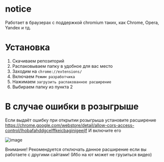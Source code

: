 # notice
Работает в браузерах с поддержкой chromium таких, как Chrome, Opera, Yandex и тд.<br>

# Установка
1. Скачиваем репозиторий
2. Распаковываем папку в удобное для вас место
3. Заходим на `chrome://extensions/`
4. Включаем `Режим разработчика`
5. Нажимаем `загрузить распакованное расширение`
6. Выбираем папку из пункта 2

# В случае ошибки в розыгрыше 
Если выдаёт ошибку при открытии розыгрыша установите расширение
https://chrome.google.com/webstore/detail/allow-cors-access-control/lhobafahddgcelffkeicbaginigeejlf
И включите его

![image](https://user-images.githubusercontent.com/37413487/162582120-3d2853e5-5f35-45fa-8b12-7cd72e62e982.png)

Внимание! Рекомендуется отключать данное расширение если вы работаете с другими сайтами! (Ибо на ют может не грузиться видео)
